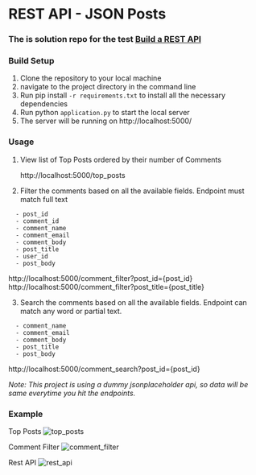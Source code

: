 # REST API - JSON Posts

### The is solution repo for the test [Build a REST API](https://github.com/tribehired-devs/backend-test)

### Build Setup

1. Clone the repository to your local machine
2. navigate to the project directory in the command line
3. Run pip install `-r requirements.txt` to install all the necessary dependencies
4. Run python `application.py` to start the local server
5. The server will be running on http://localhost:5000/

### Usage

1. View list of Top Posts ordered by their number of Comments

    http://localhost:5000/top_posts

2. Filter the comments based on all the available fields. Endpoint must match full text

  ```
	- post_id
	- comment_id
	- comment_name
	- comment_email
	- comment_body
	- post_title
	- user_id
	- post_body
  ```

  http://localhost:5000/comment_filter?post_id={post_id}
  http://localhost:5000/comment_filter?post_title={post_title}
  
 3. Search the comments based on all the available fields. Endpoint can match any word or partial text.

  ```
  	- comment_name
	- comment_email
	- comment_body
	- post_title
	- post_body
  ```

  http://localhost:5000/comment_search?post_id={post_id}
  
  *Note: This project is using a dummy jsonplaceholder api, so data will be same everytime you hit the endpoints.*
  
### Example
  Top Posts
  ![top_posts](https://user-images.githubusercontent.com/109772802/212638999-12bc0f15-9352-4a4c-8b56-f1e4cbf11a41.jpg)
  
  Comment Filter
  ![comment_filter](https://user-images.githubusercontent.com/109772802/212639108-16a46e09-0570-4629-8ec0-a2085c925a85.jpg)
  
  Rest API
  ![rest_api](https://user-images.githubusercontent.com/109772802/212639148-9fb31f4d-fc91-47f3-affc-ae1cf612e6f6.jpg)



